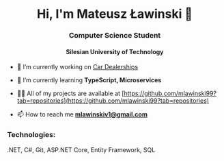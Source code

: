 <h1 align="center">Hi, I'm Mateusz Ławinski 👋</h1>
<h3 align="center">Computer Science Student</h3>
<h4 align="center">Silesian University of Technology</h4>

- 🔭 I’m currently working on [Car Dealerships](https://github.com/mlawinski99/Car-Dealerships)

- 🌱 I’m currently learning **TypeScript, Microservices**

- 👨‍💻 All of my projects are available at [https://github.com/mlawinski99?tab=repositories](https://github.com/mlawinski99?tab=repositories)

- 📫 How to reach me **mlawinskiv1@gmail.com**

<h3 align="left">Technologies:</h3>
.NET, C#,  Git, ASP.NET Core, Entity Framework, SQL


<!---
mlawinski99/mlawinski99 is a ✨ special ✨ repository because its `README.md` (this file) appears on your GitHub profile.
You can click the Preview link to take a look at your changes.
--->
